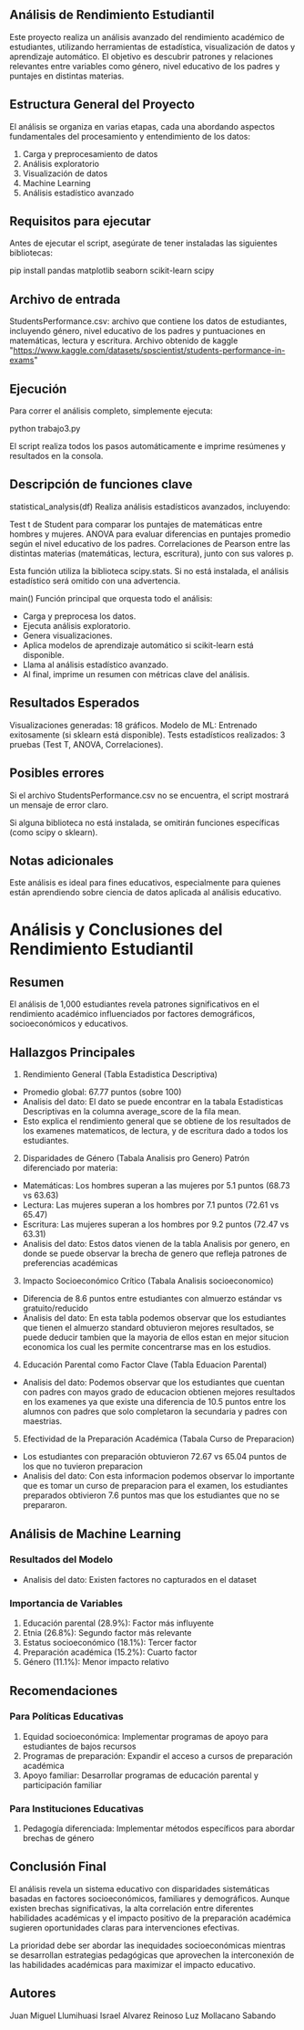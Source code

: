## Análisis de Rendimiento Estudiantil

Este proyecto realiza un análisis avanzado del rendimiento académico de estudiantes, utilizando 
herramientas de estadística, visualización de datos y aprendizaje automático. El objetivo es descubrir patrones y relaciones relevantes entre variables como género, nivel educativo de los padres y puntajes en distintas materias.

## Estructura General del Proyecto

El análisis se organiza en varias etapas, cada una abordando aspectos fundamentales 
del procesamiento y entendimiento de los datos:

1. Carga y preprocesamiento de datos
2. Análisis exploratorio
3. Visualización de datos
4. Machine Learning
5. Análisis estadístico avanzado

## Requisitos para ejecutar
Antes de ejecutar el script, asegúrate de tener instaladas las siguientes bibliotecas:

pip install pandas matplotlib seaborn scikit-learn scipy

## Archivo de entrada
StudentsPerformance.csv: archivo que contiene los datos de estudiantes, incluyendo género, nivel educativo de los padres y puntuaciones en matemáticas, lectura y escritura.
Archivo obtenido de kaggle "https://www.kaggle.com/datasets/spscientist/students-performance-in-exams"

## Ejecución
Para correr el análisis completo, simplemente ejecuta:

python trabajo3.py

El script realiza todos los pasos automáticamente e imprime resúmenes y resultados en la consola.

## Descripción de funciones clave

statistical_analysis(df)
Realiza análisis estadísticos avanzados, incluyendo:

Test t de Student para comparar los puntajes de matemáticas entre hombres y mujeres.
ANOVA para evaluar diferencias en puntajes promedio según el nivel educativo de los padres.
Correlaciones de Pearson entre las distintas materias (matemáticas, lectura, escritura), junto con sus valores p.

Esta función utiliza la biblioteca scipy.stats. Si no está instalada, el análisis estadístico será omitido con una advertencia.

main()
Función principal que orquesta todo el análisis:

* Carga y preprocesa los datos.
* Ejecuta análisis exploratorio.
* Genera visualizaciones.
* Aplica modelos de aprendizaje automático si scikit-learn está disponible.
* Llama al análisis estadístico avanzado.
* Al final, imprime un resumen con métricas clave del análisis.

## Resultados Esperados
Visualizaciones generadas: 18 gráficos.
Modelo de ML: Entrenado exitosamente (si sklearn está disponible).
Tests estadísticos realizados: 3 pruebas (Test T, ANOVA, Correlaciones).

## Posibles errores
Si el archivo StudentsPerformance.csv no se encuentra, el script mostrará un mensaje de error claro.

Si alguna biblioteca no está instalada, se omitirán funciones específicas (como scipy o sklearn).

## Notas adicionales
Este análisis es ideal para fines educativos, especialmente para quienes están aprendiendo sobre ciencia de datos aplicada al análisis educativo.

# Análisis y Conclusiones del Rendimiento Estudiantil

## Resumen

El análisis de 1,000 estudiantes revela patrones significativos en el rendimiento académico influenciados por factores demográficos, socioeconómicos y educativos.

## Hallazgos Principales

1. Rendimiento General (Tabla Estadistica Descriptiva)
- Promedio global: 67.77 puntos (sobre 100)
- Analisis del dato: El dato se puede encontrar en la tabala Estadisticas Descriptivas en la columna average_score de la fila mean. 
- Esto explica el rendimiento general que se obtiene de los resultados de los examenes matematicos, de lectura, y de escritura dado a todos los estudiantes.  


2. Disparidades de Género (Tabala Analisis pro Genero)
Patrón diferenciado por materia:
- Matemáticas: Los hombres superan a las mujeres por 5.1 puntos (68.73 vs 63.63)
- Lectura: Las mujeres superan a los hombres por 7.1 puntos (72.61 vs 65.47)
- Escritura: Las mujeres superan a los hombres por 9.2 puntos (72.47 vs 63.31)
- Analisis del dato: Estos datos vienen de la tabla Analisis por genero, en donde se puede observar la brecha de genero que refleja patrones de preferencias académicas

3. Impacto Socioeconómico Crítico (Tabala Analisis socioeconomico)
- Diferencia de 8.6 puntos entre estudiantes con almuerzo estándar vs gratuito/reducido
- Analisis del dato: En esta tabla podemos observar que los estudiantes que tienen el almuerzo standard obtuvieron mejores resultados, se puede deducir tambien que la mayoria de ellos estan en mejor situcion economica los cual les permite concentrarse mas en los estudios. 

4. Educación Parental como Factor Clave (Tabla Eduacion Parental)
- Analisis del dato: Podemos observar que los estudiantes que cuentan con padres con mayos grado de educacion obtienen mejores resultados en los examenes ya que existe una diferencia de 10.5 puntos entre los alumnos con padres que solo completaron la secundaria y padres con maestrias.

5. Efectividad de la Preparación Académica (Tabala Curso de Preparacion)
- Los estudiantes con preparación obtuvieron 72.67 vs 65.04 puntos de los que no tuvieron preparacion
- Analisis del dato: Con esta informacion podemos observar lo importante que es tomar un curso de preparacion para el examen, los estudiantes preparados obtivieron 7.6 puntos mas que los estudiantes que no se prepararon. 

## Análisis de Machine Learning

### Resultados del Modelo
- Analisis del dato: Existen factores no capturados en el dataset

### Importancia de Variables
1. Educación parental (28.9%): Factor más influyente
2. Etnia (26.8%): Segundo factor más relevante
3. Estatus socioeconómico (18.1%): Tercer factor
4. Preparación académica (15.2%): Cuarto factor
5. Género (11.1%): Menor impacto relativo

## Recomendaciones

### Para Políticas Educativas
1. Equidad socioeconómica: Implementar programas de apoyo para estudiantes de bajos recursos
2. Programas de preparación: Expandir el acceso a cursos de preparación académica
3. Apoyo familiar: Desarrollar programas de educación parental y participación familiar

### Para Instituciones Educativas
1. Pedagogía diferenciada: Implementar métodos específicos para abordar brechas de género

## Conclusión Final

El análisis revela un sistema educativo con disparidades sistemáticas basadas en factores socioeconómicos, familiares y demográficos. Aunque existen brechas significativas, la alta correlación entre diferentes habilidades académicas y el impacto positivo de la preparación académica sugieren oportunidades claras para intervenciones efectivas. 

La prioridad debe ser abordar las inequidades socioeconómicas mientras se desarrollan estrategias pedagógicas que aprovechen la interconexión de las habilidades académicas para maximizar el impacto educativo.

## Autores
Juan Miguel Llumihuasi
Israel Alvarez Reinoso
Luz Mollacano Sabando
